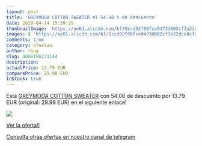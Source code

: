```yaml
---
layout: post
title: 'GREYMODA COTTON SWEATER al 54.00 % de descuento'
date: 2020-04-14 15:39:29
thumbnailImage: 'https://ae01.alicdn.com/kf/Uccd92f00fce9473d802cf3a22dce8cf2v/GREYMODA-COTTON-SWEATER.jpg_350x350._SL200_.jpg'
images: [ 'https://ae01.alicdn.com/kf/Uccd92f00fce9473d802cf3a22dce8cf2v/GREYMODA-COTTON-SWEATER.jpg_350x350._SL200_.jpg' ]
comments: true
category: ofertas
author: ring
slug: 4000190231144
description:
actualPrice: 13.79 EUR
comparePrice: 29.98 EUR
inStock: true
---
```


Está [GREYMODA COTTON SWEATER](https://www.amazon.com/dp/4000190231144/?tag=redken08-20) con 54.00 de descuento por 13.79 EUR (original: 29.98 EUR) en el siguiente enlace!

[![](https://ae01.alicdn.com/kf/Uccd92f00fce9473d802cf3a22dce8cf2v/GREYMODA-COTTON-SWEATER.jpg_350x350._SL200_.jpg)](https://www.amazon.com/dp/4000190231144/?tag=redken08-20)

[Ver la oferta!!](https://www.amazon.com/dp/4000190231144/?tag=redken08-20)

[Consulta otras ofertas en nuestro canal de telegram](https://t.me/s/ofertas25)
